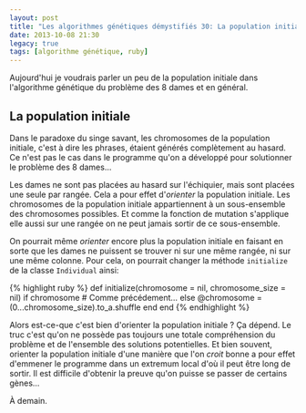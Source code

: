 ```yaml
---
layout: post
title: "Les algorithmes génétiques démystifiés 30: La population initiale"
date: 2013-10-08 21:30
legacy: true
tags: [algorithme génétique, ruby]
---
```




Aujourd'hui je voudrais parler un peu de la population initiale dans
l'algorithme génétique du problème des 8 dames et en général.

<!-- more -->

La population initiale
----------------------

Dans le paradoxe du singe savant, les chromosomes de la population initiale,
c'est à dire les phrases, étaient générés complètement au hasard. Ce n'est
pas le cas dans le programme qu'on a développé pour solutionner le problème
des 8 dames…

Les dames ne sont pas placées au hasard sur l'échiquier, mais sont
placées une seule par rangée. Cela a pour effet d'*orienter* la population
initiale. Les chromosomes de la population initiale appartiennent à un
sous-ensemble des chromosomes possibles. Et comme la fonction de mutation
s'applique elle aussi sur une rangée on ne peut jamais sortir de ce
sous-ensemble.

On pourrait même *orienter* encore plus la population initiale en faisant
en sorte que les dames ne puissent se trouver ni sur une même rangée, ni
sur une même colonne. Pour cela, on pourrait changer la méthode
`initialize` de la classe `Individual` ainsi:

{% highlight ruby %}
  def initialize(chromosome = nil, chromosome_size = nil)
    if chromosome
      # Comme précédement…
    else
      @chromosome = (0...chromosome_size).to_a.shuffle
    end
  end
{% endhighlight %}

Alors est-ce-que c'est bien d'orienter la population initiale ? Ça dépend.
Le truc c'est qu'on ne possède pas toujours une totale compréhension du
problème et de l'ensemble des solutions potentielles. Et bien souvent,
orienter la population initiale d'une manière que l'on *croit* bonne a pour
effet d'emmener le programme dans un extremum local d'où il peut être
long de sortir. Il est difficile d'obtenir la preuve qu'on puisse se passer
de certains gènes…





À demain.



